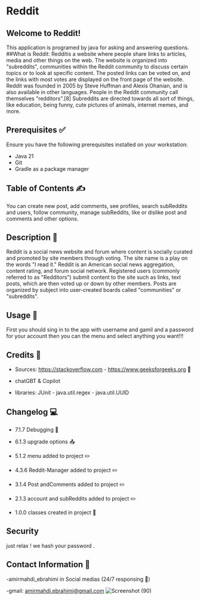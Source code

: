 # Reddit
## Welcome to Reddit!

This application is programed by java for asking and answering questions.
##What is Reddit:
Redditis a website where people share links to articles, media and other things on the web. The website is organized into "subreddits", communities within the Reddit community to discuss certain topics or to look at specific content. The posted links can be voted on, and the links with most votes are displayed on the front page of the website. Reddit was founded in 2005 by Steve Huffman and Alexis Ohanian, and is also available in other languages. People in the Reddit community call themselves "redditors".[8] Subreddits are directed towards all sort of things, like education, being funny, cute pictures of animals, internet memes, and more.

## Prerequisites ✅

Ensure you have the following prerequisites installed on your workstation:

- Java 21
- Git
- Gradle as a package manager

## Table of Contents :writing_hand:

You can create new post, add comments, see profiles, search subReddits and users, follow community, manage subReddits, like or dislike post and comments and other options.

## Description :space_invader:

Reddit is a social news website and forum where content is socially curated and promoted by site members through voting. The site name is a play on the words "I read it."
Reddit is an American social news aggregation, content rating, and forum social network. Registered users (commonly referred to as "Redditors") submit content to the site such as links, text posts, which are then voted up or down by other members. Posts are organized by subject into user-created boards called "communities" or "subreddits".

## Usage :mechanical_arm:
 
 First you should sing in to the app with username and gamil and a password for your account
 then you can the menu and select anything you want!!!

## Credits :link:

- Sources: https://stackoverflow.com - https://www.geeksforgeeks.org :100:
- chatGBT & Copilot
 

- libraries: JUnit - java.util.regex - java.util.UUID

## Changelog :computer:
- 7.1.7 Debugging :wrench:

- 6.1.3 upgrade options :outbox_tray:

- 5.1.2 menu added to project :pencil2:

- 4.3.6 Reddit-Manager added to project :pencil2:

- 3.1.4 Post andComments added to project :pencil2:

- 2.1.3 account and subReddits added to project :pencil2:

- 1.0.0 classes created in project :open_file_folder:


## Security
just relax ! we hash your password .

## Contact Information :iphone:
-amirmahdi_ebrahimi in Social medias (24/7 responsing :new_moon_with_face:)


-gmail: amirmahdi.ebrahimi@gmail.com
![Screenshot (90)](https://github.com/mahdi1ebi/Reddit/assets/160699586/0b30bdb1-cc0a-48a0-a67e-04980d452a92)

